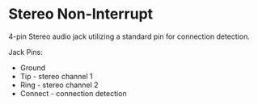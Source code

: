 # Stereo Non-Interrupt

4-pin Stereo audio jack utilizing a standard pin for connection detection.

Jack Pins:
* Ground
* Tip - stereo channel 1
* Ring - stereo channel 2
* Connect - connection detection